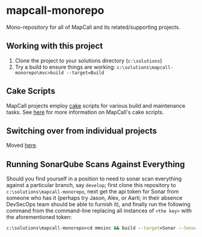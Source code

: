 # mapcall-monorepo

Mono-repository for all of MapCall and its related/supporting projects.

## Working with this project

1. Clone the project to your solutions directory (`c:\solutions`)
2. Try a build to ensure things are working:
   `c:\solutions\mapcall-monorepo\mvc>build --target=Build`

## Cake Scripts

MapCall projects employ [cake](https://cakebuild.net/) scripts for various build
and maintenance tasks. See [here](doc/cake.md) for more information on
MapCall's cake scripts.

## Switching over from individual projects

Moved [here](doc/switching-from-individual-projects.md).

## Running SonarQube Scans Against Everything

Should you find yourself in a position to need to sonar scan everything against a particular branch, say `develop`; first clone this repository to `c:\solutions\mapcall-monorepo`, next get the api token for Sonar from someone who has it (perhaps try Jason, Alex, or Aarti; in their absence DevSecOps team should be able to furnish it), and finally run the following command from the command-line replacing all instances of `<the key>` with the aforementioned token: 

```cmd
c:\solutions\mapcall-monorepo>cd mmsinc && build --target=Sonar --SonarLogin=<the key> && cd ..\mapcall && build --target=Sonar --SonarLogin=<the key> && cd ..\api\ && build --target=Sonar --SonarLogin=<the key> && cd ..\workorders\ && build --target=Sonar --SonarLogin=<the key> && cd ..\contractors\ && build --target=Sonar --SonarLogin=<the key> && cd ..\mvc && build --target=Sonar --SonarLogin=<the key> && cd ..\listener && build --target=Sonar --SonarLogin=<the key> && cd ..\importer && build --target=Sonar --SonarLogin=<the key> && cd ..\scheduler && build --target=Sonar --SonarLogin=<the key>
```
